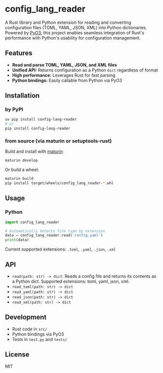 # config_lang_reader

A Rust library and Python extension for reading and converting configuration files (TOML, YAML, JSON, XML) into Python
dictionaries. Powered by [PyO3](https://github.com/PyO3/pyo3), this project enables seamless integration of Rust's
performance with Python's usability for configuration management.

## Features

- **Read and parse TOML, YAML, JSON, and XML files**
- **Unified API:** Returns configuration as a Python `dict` regardless of format
- **High performance:** Leverages Rust for fast parsing
- **Python bindings:** Easily callable from Python via PyO3

## Installation

### by PyPI

```sh
uv pip install config-lang-reader
# or
pip install config-lang-reader
```

### from source (via maturin or setuptools-rust)

Build and install with [maturin](https://github.com/PyO3/maturin):

```sh
maturin develop
```

Or build a wheel:

```sh
maturin build
pip install target/wheels/config_lang_reader-*.whl
```

## Usage

### Python

```python
import config_lang_reader

# Automatically detects file type by extension
data = config_lang_reader.read('config.yaml')
print(data)
```

Current supported extensions: `.toml`, `.yaml`, `.json`, `.xml`

## API

- `read(path: str) -> dict`: Reads a config file and returns its contents as a Python dict. Supported extensions: toml,
  yaml, json, xml.
- `read_toml(path: str) -> dict`
- `read_yaml(path: str) -> dict`
- `read_json(path: str) -> dict`
- `read_xml(path: str) -> dict`

## Development

- Rust code in `src/`
- Python bindings via PyO3
- Tests in `test.py` and `tests/`

## License

MIT
